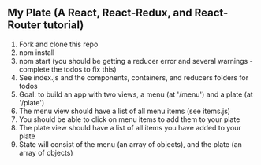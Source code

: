 ## My Plate (A React, React-Redux, and React-Router tutorial)

1. Fork and clone this repo
2. npm install
3. npm start (you should be getting a reducer error and several warnings - complete the todos to fix this)
4. See index.js and the components, containers, and reducers folders for todos
5. Goal: to build an app with two views, a menu (at '/menu') and a plate (at '/plate')
6. The menu view should have a list of all menu items (see items.js)
7. You should be able to click on menu items to add them to your plate
8. The plate view should have a list of all items you have added to your plate
9. State will consist of the menu (an array of objects), and the plate (an array of objects)
